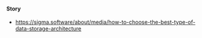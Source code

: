 #### Story

- https://sigma.software/about/media/how-to-choose-the-best-type-of-data-storage-architecture
